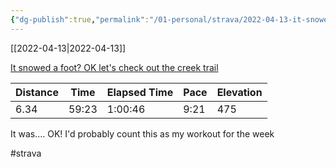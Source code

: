 ```yaml
---
{"dg-publish":true,"permalink":"/01-personal/strava/2022-04-13-it-snowed-a-foot-ok-let-s-check-out-the-creek-trail/"}
---
```



[[2022-04-13\|2022-04-13]]

[It snowed a foot? OK let's check out the creek trail](https://www.strava.com/activities/6978456330)

| Distance | Time  | Elapsed Time | Pace | Elevation |
| -------- | ----- | ------------ | ---- | --------- |
| 6.34     | 59:23 | 1:00:46      | 9:21 | 475       |


It was.... OK! I'd probably count this as my workout for the week

#strava
